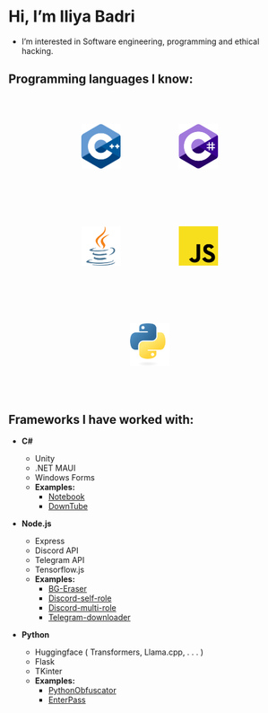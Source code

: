 # Hi, I’m Iliya Badri

- I’m interested in Software engineering, programming and ethical hacking.

## **Programming languages I know:** 

<div inline=true align="center">
    <img src="https://raw.githubusercontent.com/IliyaBadri/IliyaBadri/main/cpp_logo.svg" alt="drawing" width="70" style="margin: 50px;"/>
    <img src="https://raw.githubusercontent.com/IliyaBadri/IliyaBadri/main/cs_logo.svg" alt="drawing" width="70" style="margin: 50px;"/>
    <img src="https://raw.githubusercontent.com/IliyaBadri/IliyaBadri/main/j_logo.svg" alt="drawing" width="70" style="margin: 50px;"/>
    <img src="https://raw.githubusercontent.com/IliyaBadri/IliyaBadri/main/js_logo.svg" alt="drawing" width="70" style="margin: 50px;"/>
    <img src="https://raw.githubusercontent.com/IliyaBadri/IliyaBadri/main/py_logo.svg" alt="drawing" width="70" style="margin: 50px;"/>
</div>

## **Frameworks I have worked with:**
- **C#**
	-  Unity
	- .NET MAUI
	- Windows Forms
	- **Examples:**
		- [Notebook](https://github.com/enterace/Notebook)
		- [DownTube](https://github.com/enterace/DownTube)
	
- **Node.js** 
  - Express
  - Discord API
  - Telegram API
  - Tensorflow.js
  - **Examples:**
	  - [BG-Eraser](https://github.com/IliyaBadri/BG-Eraser)
	  - [Discord-self-role](https://github.com/IliyaBadri/Discord-self-role)
	  - [Discord-multi-role](https://github.com/IliyaBadri/Discord-multi-role)
	  - [Telegram-downloader](https://github.com/IliyaBadri/Telegram-downloader)

- **Python**
	- Huggingface ( Transformers, Llama.cpp, . . . )
	- Flask
	- TKinter
	- **Examples:**
		- [PythonObfuscator](https://github.com/IliyaBadri/PythonObfuscator)
		- [EnterPass](https://github.com/enterace/EnterPass)
